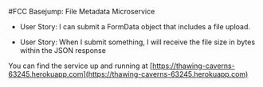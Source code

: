 #FCC Basejump: File Metadata Microservice

- User Story: I can submit a FormData object that includes a file upload.

- User Story: When I submit something, I will receive the file size in bytes within the JSON response

You can find the service up and running at [https://thawing-caverns-63245.herokuapp.com](https://thawing-caverns-63245.herokuapp.com)
